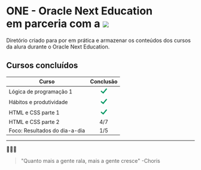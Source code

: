 # ONE - Oracle Next Education <div> em parceria com a <img src="https://cursos.alura.com.br/assets/images/logos/logo-alura.svg" width="50"></div>

Diretório criado para por em prática e armazenar os conteúdos dos cursos da alura durante o Oracle Next Education.

## Cursos concluídos 

| **Curso**                   | **Conclusão** |
|-------------------------|:--------------:|
| Lógica de programação 1       | ![check](img/check.png)|
| Hábitos e produtividade       | ![check](img/check.png)|
| HTML e CSS parte 1            | ![check](img/check.png)|
| HTML e CSS parte 2            | 4/7                    |
| Foco: Resultados do dia-a-dia | 1/5                    |


___
🥚🥓🍳

> "Quanto mais a gente rala, mais a gente cresce" -Choris